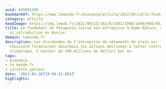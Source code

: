 ```yaml
---
uuid: 645601398
bookmarkOf: https://www.lemonde.fr/economie/article/2022/09/14/le-fondateur-de-patagonia-laisse-son-entreprise-a-dame-nature-sans-cession-ni-introduction-en-bourse_6141646_3234.html?utm_term=Autofeed
category: article
headImage: https://img.lemde.fr/2022/09/15/162/0/1501/1000/1440/960/60/0/32a188e_1663205960762-yvon-chouinard-photo-tom-frost.jpg
title: Le fondateur de Patagonia laisse son entreprise à Dame Nature, sans cession
  ni introduction en Bourse
domain: lemonde.fr
description: Les dividendes de l’entreprise de vêtements de plein air fondée par Yvon
  Chouinard financeront désormais les actions destinées à lutter contre le réchauffement
  climatique, à hauteur de 100 millions de dollars par an.
tags:
- économie
- le monde.fr
- juliette garnier
date: '2023-01-26T19:49:21.881Z'
highlights: 
---
```



